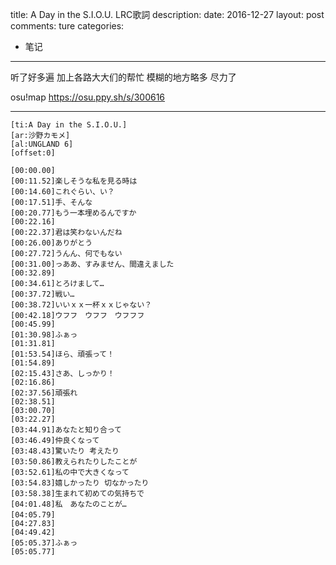 title: A Day in the S.I.O.U. LRC歌詞
description: 
date: 2016-12-27
layout: post
comments: ture
categories:
- 笔记 
---

听了好多遍 加上各路大大们的帮忙 模糊的地方略多 尽力了

osu!map   https://osu.ppy.sh/s/300616

---

```
[ti:A Day in the S.I.O.U.]
[ar:沙野カモメ]
[al:UNGLAND 6]
[offset:0]

[00:00.00] 
[00:11.52]楽しそうな私を見る時は
[00:14.60]これぐらい、い？
[00:17.51]手、そんな
[00:20.77]もう一本埋めるんですか
[00:22.16] 
[00:22.37]君は笑わないんだね　
[00:26.00]ありがとう
[00:27.72]うんん、何でもない
[00:31.00]っああ、すみません、間違えました
[00:32.89] 
[00:34.61]とろけまして…
[00:37.72]戦い…
[00:38.72]いいｘｘ一杯ｘｘじゃない？
[00:42.18]ウフフ　ウフフ　ウフフフ
[00:45.99] 
[01:30.98]ふぁっ
[01:31.81] 
[01:53.54]ほら、頑張って！
[01:54.89] 
[02:15.43]さあ、しっかり！
[02:16.86] 
[02:37.56]頑張れ
[02:38.51] 
[03:00.70] 
[03:22.27] 
[03:44.91]あなたと知り合って
[03:46.49]仲良くなって
[03:48.43]驚いたり 考えたり
[03:50.86]教えられたりしたことが
[03:52.61]私の中で大きくなって
[03:54.83]嬉しかったり 切なかったり
[03:58.38]生まれて初めての気持ちで
[04:01.48]私　あなたのことが…
[04:05.79]　
[04:27.83] 
[04:49.42] 
[05:05.37]ふぁっ
[05:05.77] 

```
